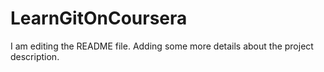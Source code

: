 # LearnGitOnCoursera

I am editing the README file. Adding some more details about the project description.
